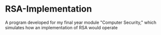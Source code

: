# RSA-Implementation
A program developed for my final year module "Computer Security," which simulates how an implementation of RSA would operate
